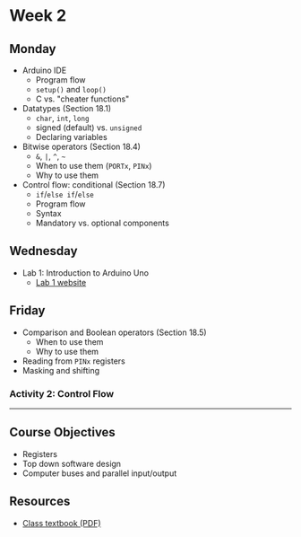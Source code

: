 # Week 2

## Monday
- Arduino IDE
  - Program flow
  - `setup()` and `loop()`
  - C vs. "cheater functions"
- Datatypes (Section 18.1)
  - `char`, `int`, `long`
  - signed (default) vs. `unsigned`
  - Declaring variables
- Bitwise operators (Section 18.4)
  - `&`, `|`, `^`, `~`
  - When to use them (`PORTx`, `PINx`)
  - Why to use them
- Control flow: conditional (Section 18.7)
  - `if`/`else if`/`else`
  - Program flow
  - Syntax
  - Mandatory vs. optional components

## Wednesday
- Lab 1: Introduction to Arduino Uno
  - [Lab 1 website](https://doctor-pasquale.com/microcontrollers-lab-1/)

## Friday
- Comparison and Boolean operators (Section 18.5)
  - When to use them
  - Why to use them
- Reading from `PINx` registers
- Masking and shifting

### Activity 2: Control Flow

---
## Course Objectives
- Registers
- Top down software design
- Computer buses and parallel input/output

## Resources
- [Class textbook (PDF)](https://doctor-pasquale.com/wp-content/uploads/2021/02/The-Yellow-Book.pdf)

